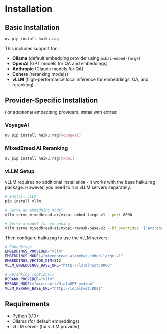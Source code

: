 # Installation

## Basic Installation

```bash
uv pip install haiku.rag
```

This includes support for:
- **Ollama** (default embedding provider using `mxbai-embed-large`)
- **OpenAI** (GPT models for QA and embeddings)
- **Anthropic** (Claude models for QA)
- **Cohere** (reranking models)
- **vLLM** (high-performance local inference for embeddings, QA, and reranking)

## Provider-Specific Installation

For additional embedding providers, install with extras:

### VoyageAI

```bash
uv pip install haiku.rag[voyageai]
```

### MixedBread AI Reranking

```bash
uv pip install haiku.rag[mxbai]
```

### vLLM Setup

vLLM requires no additional installation - it works with the base haiku.rag package. However, you need to run vLLM servers separately:

```bash
# Install vLLM
pip install vllm

# Serve an embedding model
vllm serve mixedbread-ai/mxbai-embed-large-v1 --port 8000

# Serve a model for reranking
vllm serve mixedbread-ai/mxbai-rerank-base-v2 --hf_overrides '{"architectures": ["Qwen2ForSequenceClassification"],"classifier_from_token": ["0", "1"], "method": "from_2_way_softmax"}' --port 8001
```

Then configure haiku.rag to use the vLLM servers:

```bash
# Embeddings
EMBEDDINGS_PROVIDER="vllm"
EMBEDDINGS_MODEL="mixedbread-ai/mxbai-embed-large-v1"
EMBEDDINGS_VECTOR_DIM=512
VLLM_EMBEDDINGS_BASE_URL="http://localhost:8000"

# Reranking (optional)
RERANK_PROVIDER="vllm"
RERANK_MODEL="microsoft/DialoGPT-medium"
VLLM_RERANK_BASE_URL="http://localhost:8001"
```

## Requirements

- Python 3.10+
- Ollama (for default embeddings)
- vLLM server (for vLLM provider)
